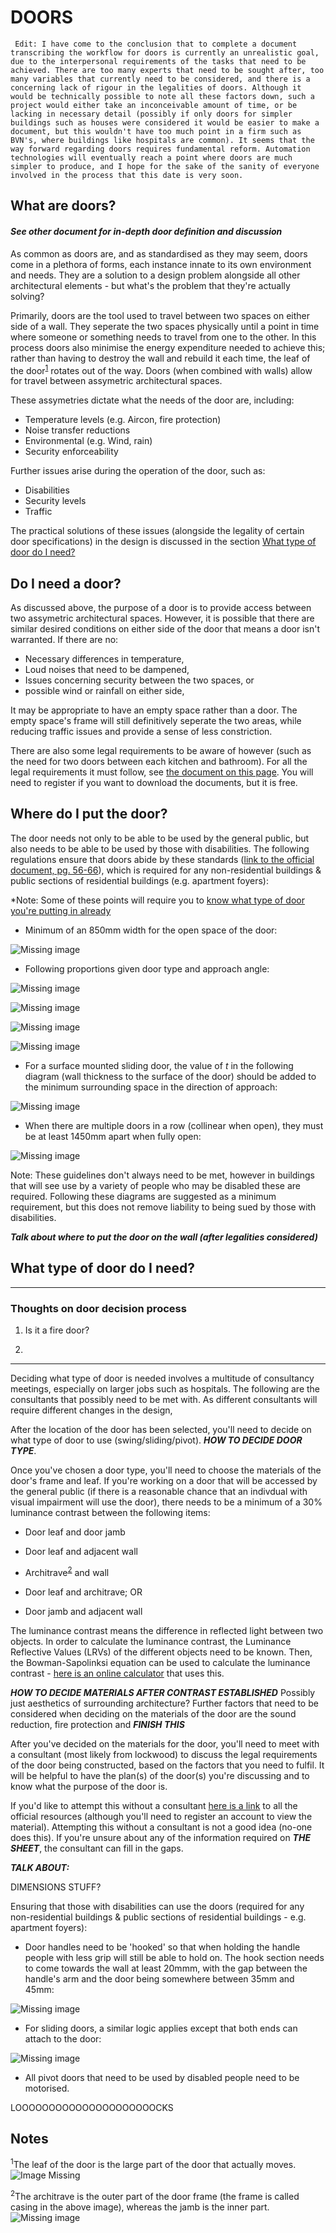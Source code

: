 # DOORS

     Edit: I have come to the conclusion that to complete a document transcribing the workflow for doors is currently an unrealistic goal, due to the interpersonal requirements of the tasks that need to be achieved. There are too many experts that need to be sought after, too many variables that currently need to be considered, and there is a concerning lack of rigour in the legalities of doors. Although it would be technically possible to note all these factors down, such a project would either take an inconceivable amount of time, or be lacking in necessary detail (possibly if only doors for simpler buildings such as houses were considered it would be easier to make a document, but this wouldn't have too much point in a firm such as BVN's, where buildings like hospitals are common). It seems that the way forward regarding doors requires fundamental reform. Automation technologies will eventually reach a point where doors are much simpler to produce, and I hope for the sake of the sanity of everyone involved in the process that this date is very soon.

## What are doors?

#### *See other document for in-depth door definition and discussion*

As common as doors are, and as standardised as they may seem, doors come in a plethora of forms, each instance innate to its own environment and needs. They are a solution to a design problem alongside all other architectural elements - but what's the problem that they're actually solving?

Primarily, doors are the tool used to travel between two spaces on either side of a wall. They seperate the two spaces physically until a point in time where someone or something needs to travel from one to the other. In this process doors also minimise the energy expenditure needed to achieve this; rather than having to destroy the wall and rebuild it each time, the leaf of the door<sup>[1](#notes)</sup> rotates out of the way. Doors (when combined with walls) allow for travel between assymetric architectural spaces.

These assymetries dictate what the needs of the door are, including:

- Temperature levels (e.g. Aircon, fire protection)
- Noise transfer reductions
- Environmental (e.g. Wind, rain)
- Security enforceability

Further issues arise during the operation of the door, such as:

- Disabilities
- Security levels
- Traffic

The practical solutions of these issues (alongside the legality of certain door specifications) in the design is discussed in the section [What type of door do I need?](#doorType)

## Do I need a door?

As discussed above, the purpose of a door is to provide access between two assymetric architectural spaces. However, it is possible that there are similar desired conditions on either side of the door that means a door isn't warranted. If there are no:

 - Necessary differences in temperature,
 - Loud noises that need to be dampened,
 - Issues concerning security between the two spaces, or
 - possible wind or rainfall on either side,

It may be appropriate to have an empty space rather than a door. The empty space's frame will still definitively seperate the two areas, while reducing traffic issues and provide a sense of less constriction.

There are also some legal requirements to be aware of however (such as the need for two doors between each kitchen and bathroom). For all the legal requirements it must follow, see [the document on this page](https://www.abcb.gov.au/Resources/NCC). You will need to register if you want to download the documents, but it is free.

## Where do I put the door?

The door needs not only to be able to be used by the general public, but also needs to be able to be used by those with disabilities. The following regulations ensure that doors abide by these standards ([link to the official document, pg. 56-66](https://threedimensionallandscapejournal.files.wordpress.com/2014/03/1428-1-2009a1.pdf)), which is required for any non-residential buildings & public sections of residential buildings (e.g. apartment foyers):

*Note: Some of these points will require you to [know what type of door you're putting in already](#doorType)

- Minimum of an 850mm width for the open space of the door:

![Missing image](/Doors/Images/850mm.PNG)

- Following proportions given door type and approach angle:

![Missing image](/Doors/Images/doorlegend.PNG)

![Missing image](/Doors/Images/doordiag1.PNG)

![Missing image](/Doors/Images/doordiag2.PNG)

![Missing image](/Doors/Images/doordiag3.PNG)

 - For a surface mounted sliding door, the value of *t* in the following diagram (wall thickness to the surface of the door) should be added to the minimum surrounding space in the direction of approach:

![Missing image](/Doors/Images/extrawidth.PNG)

 - When there are multiple doors in a row (collinear when open), they must be at least 1450mm apart when fully open:
 
![Missing image](/Doors/Images/1450mm.PNG)



Note: These guidelines don't always need to be met, however in buildings that will see use by a variety of people who may be disabled these are required. Following these diagrams are suggested as a minimum requirement, but this does not remove liability to being sued by those with disabilities.





***Talk about where to put the door on the wall (after legalities considered)***



## <a name="doorType">What type of door do I need?</a>

******

### Thoughts on door decision process

1. Is it a fire door?

2. 

*****

Deciding what type of door is needed involves a multitude of consultancy meetings, especially on larger jobs such as hospitals. The following are the consultants that possibly need to be met with. As different consultants will require different changes in the design, 

After the location of the door has been selected, you'll need to decide on what type of door to use (swing/sliding/pivot). ***HOW TO DECIDE DOOR TYPE***.

Once you've chosen a door type, you'll need to choose the materials of the door's frame and leaf. If you're working on a door that will be accessed by the general public (if there is a reasonable chance that an indivdual with visual impairment will use the door), there needs to be a minimum of a 30% luminance contrast between the following items:

 - Door leaf and door jamb

 - Door leaf and adjacent wall
   
 - Architrave<sup>[2](#notes)</sup> and wall
   
 - Door leaf and architrave; OR
    
 - Door jamb and adjacent wall
   
The luminance contrast means the difference in reflected light between two objects. In order to calculate the luminance contrast, the Luminance Reflective Values (LRVs) of the different objects need to be known. Then, the Bowman-Sapolinksi equation can be used to calculate the luminance contrast - [here is an online calculator](https://luminos.com.au/luminous-calculator-bowman-sapolinski-equation/) that uses this.

***HOW TO DECIDE MATERIALS AFTER CONTRAST ESTABLISHED*** Possibly just aesthetics of surrounding architecture?
Further factors that need to be considered when deciding on the materials of the door are the sound reduction, fire protection and ***FINISH THIS***

After you've decided on the materials for the door, you'll need to meet with a consultant (most likely from lockwood) to discuss the legal requirements of the door being constructed, based on the factors that you need to fulfil. It will be helpful to have the plan(s) of the door(s) you're discussing and to know what the purpose of the door is.

If you'd like to attempt this without a consultant [here is a link](https://www.abcb.gov.au/Resources/NCC) to all the official resources (although you'll need to register an account to view the material). Attempting this without a consultant is not a good idea (no-one does this). If you're unsure about any of the information required on ***THE SHEET***, the consultant can fill in the gaps.


***TALK ABOUT:***


DIMENSIONS STUFF?


Ensuring that those with disabilities can use the doors (required for any non-residential buildings & public sections of residential buildings - e.g. apartment foyers):

 - Door handles need to be 'hooked' so that when holding the handle people with less grip will still be able to hold on. The hook section needs to come towards the wall at least 20mmm, with the gap between the handle's arm and the door being somewhere between 35mm and 45mm:

![Missing image](/Doors/Images/handle.png)

 - For sliding doors, a similar logic applies except that both ends can attach to the door:

![Missing image](/Doors/Images/slidingHandle.png)

 - All pivot doors that need to be used by disabled people need to be motorised.


LOOOOOOOOOOOOOOOOOOOOOCKS



## <a name="notes">Notes</a>

<sup>1</sup>The leaf of the door is the large part of the door that actually moves. ![Image Missing](http://www.decosoup.com/images/stories/Design_Issues/Windows/Door_nomenclature/Door_terminilogy.jpg)

<sup>2</sup>The architrave is the outer part of the door frame (the frame is called casing in the above image), whereas the jamb is the inner part.
![Missing image](/Doors/Images/jamb_architrave.png)
